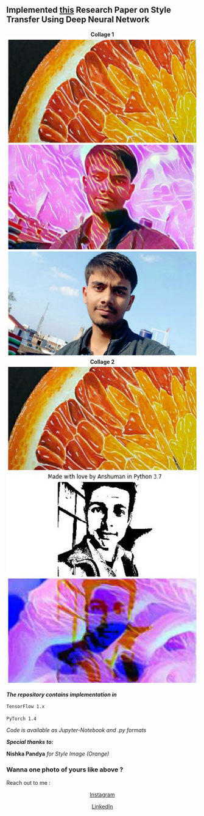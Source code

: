 ## Implemented [this](https://arxiv.org/abs/1508.06576) Research Paper on Style Transfer Using Deep Neural Network

<center><B>Collage 1</B></center>
<center><img src="src/collage1.jpeg" style="width:542px;height:837px;"></center>
<center><B>Collage 2</B></center>
<center><img src="src/collage2.jpeg" style="width:542px;height:837px;">
  </center>
  
<B><I>The repository contains implementation in</I></B>
    
    TensorFlow 1.x
    
    PyTorch 1.4
  

<I>Code is available as Jupyter-Notebook and .py formats</I>


<B><I>Special thanks to:</I></B>
  
  <B>Nishka Pandya</B>
  <I>for Style Image (Orange)</I>
 
 
<h3> Wanna one photo of yours like above ? </h3>

Reach out to me :
<center>
  
[Instagram](https://www.instagram.com/kanpuriyanawab/)

</center>

<center>
  
[LinkedIn](https://www.linkedin.com/in/anshuman-mishra-89b014195)

</center>


  

  
